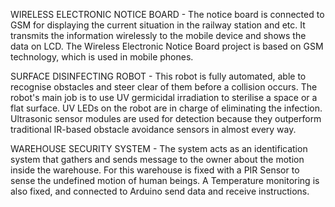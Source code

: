 WIRELESS ELECTRONIC NOTICE BOARD  - The notice board is connected to  GSM for displaying the current situation in the railway station and etc. 
It transmits the information wirelessly to the mobile device and shows the data on LCD. 
The Wireless Electronic Notice Board project is based on GSM technology, which is used in mobile phones.

SURFACE DISINFECTING ROBOT - This robot is fully automated, able to recognise obstacles and steer clear of them before a collision occurs. 
The robot's main job is to use UV germicidal irradiation to sterilise a space or a flat surface.
UV LEDs on the robot are in charge of eliminating the infection. 
Ultrasonic sensor modules are used for detection because they outperform traditional IR-based obstacle avoidance sensors in almost every way.

WAREHOUSE SECURITY SYSTEM - The system acts as an identification system that gathers and sends message to the owner about the motion inside the warehouse.
For this warehouse is fixed with a PIR Sensor to sense the undefined motion of human beings.
A Temperature monitoring is also fixed, and connected to Arduino send data and receive instructions.
